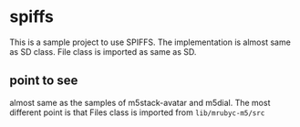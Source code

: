# spiffs
This is a sample project to use SPIFFS. The implementation is almost same as SD class. File class is imported as same as SD.

## point to see
almost same as the samples of m5stack-avatar and m5dial. The most different point is that Files class is imported from `lib/mrubyc-m5/src`


